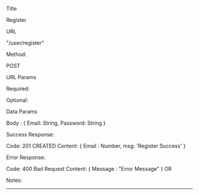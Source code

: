 Title

Register

URL

"/user/register"

Method:

POST

URL Params


Required:


Optional:


Data Params

Body : {
    Email: String,
    Password: String
}

Success Response:


Code: 201 CREATED
Content: { 
    Email : Number,
    msg: 'Register Success'
 }


Error Response:

Code: 400 Bad Request
Content: { Message : "Error Message" }
OR



Notes:

______________________________________________________________________________________